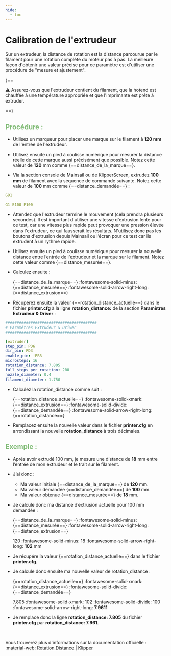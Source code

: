 ```yaml
---
hide:
  - toc
---
```


# Calibration de l'extrudeur

Sur un extrudeur, la distance de rotation est la distance parcourue par le filament pour une rotation complète du moteur pas à pas. La meilleure façon d'obtenir une valeur précise pour ce paramètre est d'utiliser une procédure de "mesure et ajustement".

{==

:warning: Assurez-vous que l'extrudeur contient du filament, que la hotend est chauffée à une température appropriée et que l'imprimante est prête à extruder.

==}

<h2 style="color:#86be7c"><b>Procédure :</b></h2>

- Utilisez un marqueur pour placer une marque sur le filament à **120 mm** de l'entrée de l'extrudeur.

- Utilisez ensuite un pied à coulisse numérique pour mesurer la distance réelle de cette marque aussi précisément que possible. Notez cette valeur de **120** mm comme {==distance_de_la_marque==}.

- Via la section console de Mainsail ou de KlipperScreen, extrudez **100 mm** de filament avec la séquence de commande suivante. Notez cette valeur de **100** mm comme {==distance_demandée==} :

``` yaml
G91
```

``` yaml
G1 E100 F100
```

- Attendez que l'extrudeur termine le mouvement (cela prendra plusieurs secondes). Il est important d'utiliser une vitesse d'extrusion lente pour ce test, car une vitesse plus rapide peut provoquer une pression élevée dans l'extrudeur, ce qui fausserait les résultats. N'utilisez donc pas les boutons d'extrusion depuis Mainsail ou l’écran pour ce test car ils extrudent à un rythme rapide.

- Utilisez ensuite un pied à coulisse numérique pour mesurer la nouvelle distance entre l’entrée de l'extrudeur et la marque sur le filament. Notez cette valeur comme {==distance_mesurée==}.

- Calculez ensuite : 

    {==distance_de_la_marque==} :fontawesome-solid-minus: {==distance_mesurée==} :fontawesome-solid-arrow-right-long: {==distance_extrusion==}

- Récupérez ensuite la valeur {==rotation_distance_actuelle==} dans le fichier **printer.cfg** à la ligne **rotation_distance:** de la section **Paramètres Extrudeur & Driver** :

``` yaml hl_lines="10" title="printer.cfg"
########################################
# Paramètres Extrudeur & Driver
########################################

[extruder]
step_pin: PD6
dir_pin: PD3
enable_pin: !PB3
microsteps: 16
rotation_distance: 7.805
full_steps_per_rotation: 200
nozzle_diameter: 0.4
filament_diameter: 1.750
```

- Calculez la rotation_distance comme suit :

    {==rotation_distance_actuelle==} :fontawesome-solid-xmark: {==distance_extrusion==} :fontawesome-solid-divide: {==distance_demandée==} :fontawesome-solid-arrow-right-long: {==rotation_distance==}

- Remplacez ensuite la nouvelle valeur dans le fichier **printer.cfg** en arrondissant la nouvelle **rotation_distance** à trois décimales.

<h2 style="color:#86be7c"><b>Exemple :</b></h2>

- Après avoir extrudé 100 mm, je mesure une distance de **18** mm entre l’entrée de mon extrudeur et le trait sur le filament.

- J’ai donc :

    * Ma valeur initiale {==distance_de_la_marque==} de **120** mm.
    * Ma valeur demandée {==distance_demandée==} de **100** mm.
    * Ma valeur obtenue {==distance_mesurée==} de **18** mm.

- Je calcule donc ma distance d’extrusion actuelle pour 100 mm demandée :

    {==distance_de_la_marque==} :fontawesome-solid-minus: {==distance_mesurée==} :fontawesome-solid-arrow-right-long: {==distance_extrusion==}

    120 :fontawesome-solid-minus: 18 :fontawesome-solid-arrow-right-long: **102** mm

- Je récupére la valeur {==rotation_distance_actuelle==} dans le fichier **printer.cfg**.

- Je calcule donc ensuite ma nouvelle valeur de rotation_distance :

    {==rotation_distance_actuelle==} :fontawesome-solid-xmark: {==distance_extrusion==} :fontawesome-solid-divide: {==distance_demandée==}

    7.805 :fontawesome-solid-xmark: 102 :fontawesome-solid-divide: 100 :fontawesome-solid-arrow-right-long: **7.9611**

- Je remplace donc la ligne **rotation_distance: 7.805** du fichier **printer.cfg** par **rotation_distance: 7.961**.

<br />

Vous trouverez plus d'informations sur la documentation officielle : :material-web: <a href="https://www.klipper3d.org/Rotation_Distance.html" target="blank">Rotation Distance | Klipper</a>

<br />
